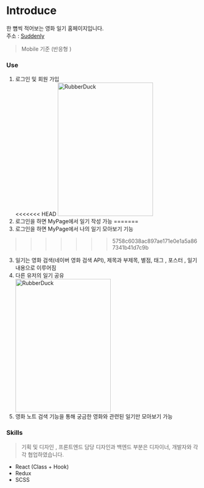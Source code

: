 # Introduce

한 뼘씩 적어보는 영화 일기 홈페이지입니다.<br>
주소 : [Suddenly](https://suddenly.or.kr/)
> Mobile 기준 (반응형 )

### Use

1. 로그인 및 회원 가입<br>
<<<<<<< HEAD
   <img src="https://user-images.githubusercontent.com/59554635/89487325-18fb7400-d7e0-11ea-8c44-a5ad377b4efe.gif" width="250px" height="350px" title="px(픽셀) 크기 설정" alt="RubberDuck"></img><br/>
2. 로그인을 하면 MyPage에서 일기 작성 가능
=======
2. 로그인을 하면 MyPage에서 나의 일기 모아보기 기능
>>>>>>> 5758c6038ac897ae171e0e1a5a867341b41d7c9b
3. 일기는 영화 검색(네이버 영화 검색 API), 제목과 부제목, 별점, 태그 , 포스터 , 일기 내용으로 이루어짐
4. 다른 유저의 일기 공유 <div>
   <img src="https://user-images.githubusercontent.com/59554635/89487325-18fb7400-d7e0-11ea-8c44-a5ad377b4efe.gif" width="250px" height="350px" title="px(픽셀) 크기 설정" alt="RubberDuck"></img></div>
5. 영화 노트 검색 기능을 통해 궁금한 영화와 관련된 일기만 모아보기 가능

### Skills

> 기획 및 디자인 , 프론트엔드 담당
> 디자인과 백엔드 부분은 디자이너, 개발자와 각각 협업하였습니다.

- React (Class + Hook)
- Redux
- SCSS
